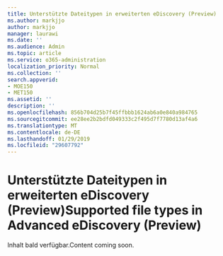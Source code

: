 ```yaml
---
title: Unterstützte Dateitypen in erweiterten eDiscovery (Preview)
ms.author: markjjo
author: markjjo
manager: laurawi
ms.date: ''
ms.audience: Admin
ms.topic: article
ms.service: o365-administration
localization_priority: Normal
ms.collection: ''
search.appverid:
- MOE150
- MET150
ms.assetid: ''
description: ''
ms.openlocfilehash: 856b704d25b7f45ffbbb1624ab6a0e840a984765
ms.sourcegitcommit: ee28ee2b2bdfd049333c2f495d7f7780d13af4a6
ms.translationtype: MT
ms.contentlocale: de-DE
ms.lasthandoff: 01/29/2019
ms.locfileid: "29607792"
---
```

# <a name="supported-file-types-in-advanced-ediscovery-preview"></a><span data-ttu-id="8c9e6-102">Unterstützte Dateitypen in erweiterten eDiscovery (Preview)</span><span class="sxs-lookup"><span data-stu-id="8c9e6-102">Supported file types in Advanced eDiscovery (Preview)</span></span>

<span data-ttu-id="8c9e6-103">Inhalt bald verfügbar.</span><span class="sxs-lookup"><span data-stu-id="8c9e6-103">Content coming soon.</span></span>